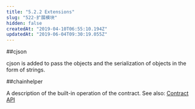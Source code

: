 ```yaml
---
title: "5.2.2 Extensions"
slug: "522-扩展模块"
hidden: false
createdAt: "2019-04-10T06:55:10.194Z"
updatedAt: "2019-06-04T09:30:19.055Z"
---
```

##cjson

cjson is added to pass the objects and the serialization of objects in the form of strings.


##chainhelper

A description of the built-in operation of the contract. See also: [Contract API](https://cn-dev.cocosbcx.io/v2.0/docs/72-%E5%90%88%E7%BA%A6api)
